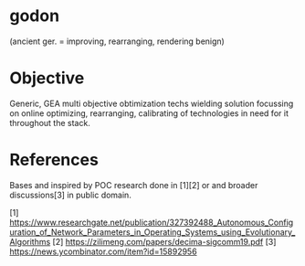 # godon
(ancient ger.  = improving, rearranging, rendering benign)

# Objective

Generic, GEA multi objective obtimization techs wielding solution focussing on
online optimizing, rearranging, calibrating of technologies in need for it
throughout the stack.

# References 

Bases and inspired by POC research done in [1][2] or and broader discussions[3] in public domain.

[1] https://www.researchgate.net/publication/327392488_Autonomous_Configuration_of_Network_Parameters_in_Operating_Systems_using_Evolutionary_Algorithms
[2] https://zilimeng.com/papers/decima-sigcomm19.pdf
[3] https://news.ycombinator.com/item?id=15892956


